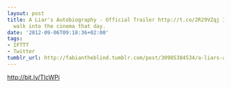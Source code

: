 ```yaml
---
layout: post
title: A Liar's Autobiography - Official Trailer http://t.co/2R29VZqj I will silly
  walk into the cinema that day.
date: '2012-09-06T09:18:36+02:00'
tags:
- IFTTT
- Twitter
tumblr_url: http://fabiantheblind.tumblr.com/post/30985384534/a-liars-autobiography-official-trailer
---
```

http://bit.ly/TlcWPi
